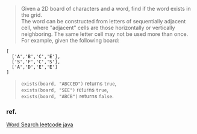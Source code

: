 > Given a 2D board of characters and a word, find if the word exists in the grid.  
The word can be constructed from letters of sequentially adjacent cell, where "adjacent" cells are those horizontally or vertically neighboring. The same letter cell may not be used more than once.  
For example, given the following board:

```text
[
  ['A','B','C','E'],
  ['S','F','C','S'],
  ['A','D','E','E']
]
```

> `exists(board, "ABCCED")` returns `true`,  
`exists(board, "SEE")` returns `true`,  
`exists(board, "ABCB")` returns `false`.

### ref.
[Word Search leetcode java](http://tonyniu8.blogspot.com/2017/06/word-search-leetcode-java.html)
